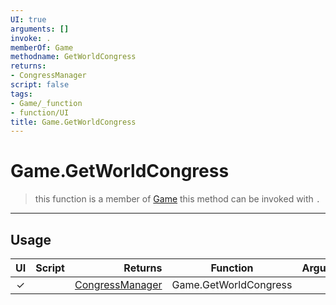 ```yaml
---
UI: true
arguments: []
invoke: .
memberOf: Game
methodname: GetWorldCongress
returns:
- CongressManager
script: false
tags:
- Game/_function
- function/UI
title: Game.GetWorldCongress
---
```

# Game.GetWorldCongress
> this function is a member of [Game](civ-6/lua/Game.md)
> this method can be invoked with `.`
-----
## Usage
|  UI | Script | Returns | Function | Arguments |
|:---:|:------:|-------:|:--------:|:---------|
|✓| |[CongressManager](civ-6/lua/CongressManager.md)|Game.GetWorldCongress||
